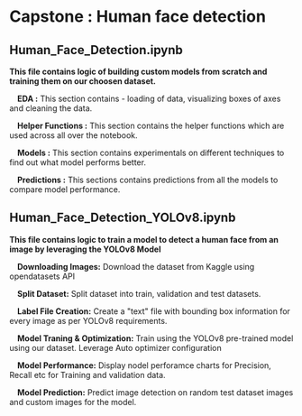 # Capstone : Human face detection


## Human_Face_Detection.ipynb 
**This file contains logic of building custom models from scratch and training them on our choosen dataset.**


  &emsp;**EDA :** This section contains - loading of data, visualizing boxes of axes and cleaning the data.

  
  &emsp;**Helper Functions :** This section contains the helper functions which are used across all over the notebook.
  
  
  &emsp;**Models :** This section contains experimentals on different techniques to find out what model performs better.
  
  
  &emsp;**Predictions :** This sections contains predictions from all the models to compare model performance.


## Human_Face_Detection_YOLOv8.ipynb 
**This file contains logic to train a model to detect a human face from an image by leveraging the YOLOv8 Model**

  &emsp;**Downloading Images:** Download the dataset from Kaggle using opendatasets API

  &emsp;**Split Dataset:** Split dataset into train, validation and test datasets. 
  
  &emsp;**Label File Creation:** Create a "text" file with bounding box information for every image as per YOLOv8 requirements.

  &emsp;**Model Traning & Optimization:** Train using the YOLOv8 pre-trained model using our dataset. Leverage Auto optimizer configuration

  &emsp;**Model Performance:** Display nodel perforamce charts for Precision, Recall etc for Training and validation data. 

  &emsp;**Model Prediction:** Predict image detection on random test dataset images and custom images for the model.
  



